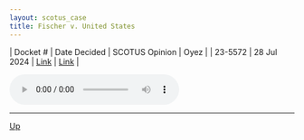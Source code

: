 ```yaml
---
layout: scotus_case
title: Fischer v. United States
---
```


| Docket # | Date Decided | SCOTUS Opinion | Oyez |
| 23-5572 | 28 Jul 2024 | [Link](https://www.supremecourt.gov/opinions/23pdf/603us1r55_6j36.pdf) | [Link](https://www.oyez.org/cases/2023/23-5572) |

<audio controls>
   <source src='./resources/23-5572.mp3' type='audio/mpeg'>
</audio>

<object data='./resources/23-5572.pdf' type='application/pdf'></object>

---

[Up](./README.md)